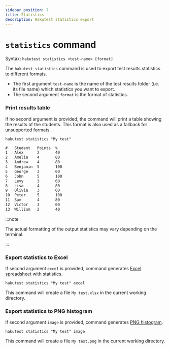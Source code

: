 ```yaml
---
sidebar_position: 7
title: Statistics
description: Hakutest statistics export
---
```


# `statistics` command

Syntax: `hakutest statistics <test-name> [format]`

The `hakutest statistics` command is used to export test results statistics to different formats.

-   The first argument `test-name` is the name of the test results folder (i.e. its file name) which statistics you want to export.
-   The second argument `format` is the format of statistics.

### Print results table

If no second argument is provided, the command will print a table showing the results of the students. This format is also used as a fallback for unsupported formats.

```shell
hakutest statistics "My test"
```

```txt title='Output'
#   Student   Points  %
1   Alex      2       40
2   Amelia    4       80
3   Andrew    4       80
4   Benjamin  5       100
5   George    3       60
6   John      5       100
7   Levy      3       60
8   Lisa      4       80
9   Olivia    3       60
10  Peter     5       100
11  Sam       4       80
12  Victor    3       60
13  William   2       40
```

:::note

The actual formatting of the output statistics may vary depending on the terminal.

:::

### Export statistics to Excel

If second argument `excel` is provided, command generates [Excel spreadsheet](/docs/statistics/excel) with statistics.

```shell
hakutest statistics "My test" excel
```

This command will create a file `My test.xlsx` in the current working directory.

### Export statistics to PNG histogram

If second argument `image` is provided, command generates [PNG histogram](/docs/statistics/histogram).

```shell
hakutest statistics "My test" image
```

This command will create a file `My test.png` in the current working directory.
